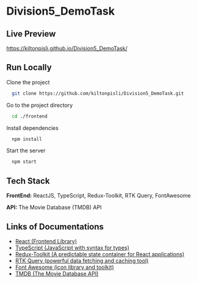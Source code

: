 # Division5_DemoTask

## Live Preview
https://kiltonpisli.github.io/Division5_DemoTask/

## Run Locally

Clone the project

```bash
  git clone https://github.com/kiltonpisli/Division5_DemoTask.git
```

Go to the project directory

```bash
  cd ./frontend
```

Install dependencies

```bash
  npm install
```

Start the server

```bash
  npm start
```

## Tech Stack

**FrontEnd:** ReactJS, TypeScript, Redux-Toolkit, RTK Query, FontAwesome

**API:** The Movie Database (TMDB) API

## Links of Documentations
- [React (Frontend Library)](https://reactjs.org/)
- [TypeScript (JavaScript with syntax for types)](https://www.typescriptlang.org/docs/handbook/react.html)
- [Redux-Toolkit (A predictable state container for React applications)](https://redux-toolkit.js.org/)
- [RTK Query (powerful data fetching and caching tool)](https://redux-toolkit.js.org/rtk-query/overview)
- [Font Awesome (icon library and toolkit)](https://fontawesome.com/v5/docs/web/use-with/react)
- [TMDB (The Movie Database API)](https://developers.themoviedb.org/3/getting-started/introduction)